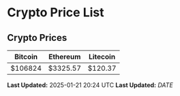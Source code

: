 # Crypto Price List

## Crypto Prices
| Bitcoin | Ethereum | Litecoin |
| ------- | -------- | -------- |
| $106824 | $3325.57 | $120.37 |
**Last Updated:** 2025-01-21 20:24 UTC
**Last Updated:** $DATE$
